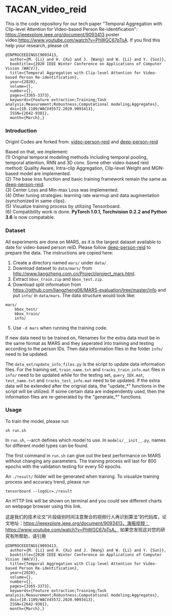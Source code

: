 # TACAN_video_reid

This is the code repository for our tech paper "Temporal Aggregation with Clip-level Attention for Video-based Person Re-identification": https://ieeexplore.ieee.org/document/9093413 poster video:https://www.youtube.com/watch?v=PhWGC67pTsA. If you find this help your research, please cit
```
@INPROCEEDINGS{9093413,
  author={M. {Li} and H. {Xu} and J. {Wang} and W. {Li} and Y. {Sun}},
  booktitle={2020 IEEE Winter Conference on Applications of Computer Vision (WACV)}, 
  title={Temporal Aggregation with Clip-level Attention for Video-based Person Re-identification}, 
  year={2020},
  volume={},
  number={},
  pages={3365-3373},
  keywords={Feature extraction;Training;Task analysis;Measurement;Robustness;Computational modeling;Aggregates},
  doi={10.1109/WACV45572.2020.9093413},
  ISSN={2642-9381},
  month={March},}
```
  
### Introduction
Originl Codes are forked from: [video-person-reid](https://github.com/jiyanggao/Video-Person-ReID) and [deep-person-reid](https://github.com/KaiyangZhou/deep-person-reid)

Based on that, we implement: <br>
(1) Original temporal modeling methods including temporal pooling, temporal attention, RNN and 3D conv. Some other video-based reid method: Quality Aware, Intra-clip Aggregation, Clip-level Weight and MGN-based model are implemented.<br>
(2) The base loss function and basic training framework remain the same as [deep-person-reid](https://github.com/KaiyangZhou/deep-person-reid). <br>
(3) Center Loss and Min-max Loss was implemented. <br>
(4) Other tuning strategies: learning rate warmup and data augmentation (synchonized in same clips). <br>
(5) Visualize training process by utilizing Tensorboard. <br>
(6) Compatibility work is done. **PyTorch 1.0.1, Torchvision 0.2.2 and Python 3.6** is now compatable.


### Dataset
All experiments are done on MARS, as it is the largest dataset available to date for video-based person reID. Please follow [deep-person-reid](https://github.com/KaiyangZhou/deep-person-reid) to prepare the data. The instructions are copied here:

1. Create a directory named `mars/` under `data/`.
2. Download dataset to `data/mars/` from http://www.liangzheng.com.cn/Project/project_mars.html.
3. Extract `bbox_train.zip` and `bbox_test.zip`.
4. Download split information from https://github.com/liangzheng06/MARS-evaluation/tree/master/info and put `info/` in `data/mars`. The data structure would look like:
```
mars/
    bbox_test/
    bbox_train/
    info/
```
5. Use `-d mars` when running the training code.

If new data need to be trained on, filenames for the extra data must be in the same format as MARS and they seperated into training and testing according to the person IDs. Then data information files in the folder `info/` need to be updated.

The `data_ext/update_info_files.py` is the script to update data information files. For the training set, `train_name.txt` and `tracks_train_info.mat` files in `info/` need to be updated while for the testing set, `query_IDX.mat`, `test_name.txt` and `tracks_test_info.mat` need to be updated. If the extra data will be extended after the orignial data, the "update_\*" functions in the script will be utilized. If some certain data are independently used, then the information files are re-generated by the "generate_\*" functions.

### Usage
To train the model, please run

    sh run.sh
In `run.sh`, --arch defines which model to use. In `models/__init__.py`, names for different model types can be found.

The first command in `run.sh` can give out the best performance on MARS without changing any parameters. The training process will last for 800 epochs with the validation testing for every 50 epochs.


An `./result/` folder will be generated when training. To visualize training process and accuracy trend, please run

    tensorboard --logdir=./result
An HTTP link will be shown on terminal and you could see different charts on webpage browser using this link.

这是我们的技术论文“片段级别时间注意聚合的视频行人再识别算法”的代码库，论文地址：https://ieeexplore.ieee.org/document/9093413，海报视频：https://www.youtube.com/watch?v=PhWGC67pTsA。 如果您发现这对您的研究有所帮助，请引用
```
@INPROCEEDINGS{9093413,
  author={M. {Li} and H. {Xu} and J. {Wang} and W. {Li} and Y. {Sun}},
  booktitle={2020 IEEE Winter Conference on Applications of Computer Vision (WACV)}, 
  title={Temporal Aggregation with Clip-level Attention for Video-based Person Re-identification}, 
  year={2020},
  volume={},
  number={},
  pages={3365-3373},
  keywords={Feature extraction;Training;Task analysis;Measurement;Robustness;Computational modeling;Aggregates},
  doi={10.1109/WACV45572.2020.9093413},
  ISSN={2642-9381},
  month={March},}
```
